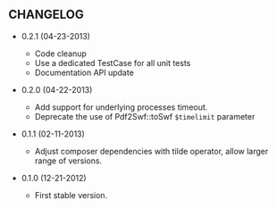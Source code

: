 CHANGELOG
---------

* 0.2.1 (04-23-2013)

  * Code cleanup
  * Use a dedicated TestCase for all unit tests
  * Documentation API update

* 0.2.0 (04-22-2013)

  * Add support for underlying processes timeout.
  * Deprecate the use of Pdf2Swf::toSwf `$timelimit` parameter

* 0.1.1 (02-11-2013)

  * Adjust composer dependencies with tilde operator, allow larger range of versions.

* 0.1.0 (12-21-2012)

  * First stable version.
